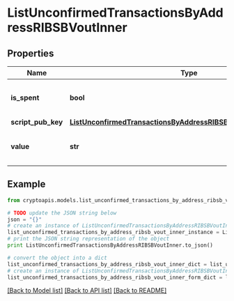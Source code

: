 # ListUnconfirmedTransactionsByAddressRIBSBVoutInner


## Properties
Name | Type | Description | Notes
------------ | ------------- | ------------- | -------------
**is_spent** | **bool** | Defines whether the output is spent or not. | 
**script_pub_key** | [**ListUnconfirmedTransactionsByAddressRIBSBVoutInnerScriptPubKey**](ListUnconfirmedTransactionsByAddressRIBSBVoutInnerScriptPubKey.md) |  | 
**value** | **str** | Represents the sent/received amount. | 

## Example

```python
from cryptoapis.models.list_unconfirmed_transactions_by_address_ribsb_vout_inner import ListUnconfirmedTransactionsByAddressRIBSBVoutInner

# TODO update the JSON string below
json = "{}"
# create an instance of ListUnconfirmedTransactionsByAddressRIBSBVoutInner from a JSON string
list_unconfirmed_transactions_by_address_ribsb_vout_inner_instance = ListUnconfirmedTransactionsByAddressRIBSBVoutInner.from_json(json)
# print the JSON string representation of the object
print ListUnconfirmedTransactionsByAddressRIBSBVoutInner.to_json()

# convert the object into a dict
list_unconfirmed_transactions_by_address_ribsb_vout_inner_dict = list_unconfirmed_transactions_by_address_ribsb_vout_inner_instance.to_dict()
# create an instance of ListUnconfirmedTransactionsByAddressRIBSBVoutInner from a dict
list_unconfirmed_transactions_by_address_ribsb_vout_inner_form_dict = list_unconfirmed_transactions_by_address_ribsb_vout_inner.from_dict(list_unconfirmed_transactions_by_address_ribsb_vout_inner_dict)
```
[[Back to Model list]](../README.md#documentation-for-models) [[Back to API list]](../README.md#documentation-for-api-endpoints) [[Back to README]](../README.md)



